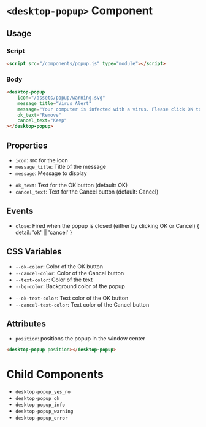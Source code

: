 # `<desktop-popup>` Component


## Usage

### Script
```html
<script src="/components/popup.js" type="module"></script>
```

### Body
```html
<desktop-popup
    icon="/assets/popup/warning.svg"
    message_title="Virus Alert"
    message="Your computer is infected with a virus. Please click OK to remove the virus."
    ok_text="Remove"
    cancel_text="Keep"
></desktop-popup>
```


## Properties
- `icon`: src for the icon
- `message_title`: Title of the message
- `message`: Message to display
* `ok_text`: Text for the OK button (default: OK)
* `cancel_text`: Text for the Cancel button (default: Cancel)


## Events
- `close`: Fired when the popup is closed (either by clicking OK or Cancel) { detail: 'ok' || 'cancel' }


## CSS Variables
- `--ok-color`: Color of the OK button
- `--cancel-color`: Color of the Cancel button
- `--text-color`: Color of the text
- `--bg-color`: Background color of the popup
* `--ok-text-color`: Text color of the OK button
* `--cancel-text-color`: Text color of the Cancel button


## Attributes
* `position`: positions the popup in the window center

```html
<desktop-popup position></desktop-popup>
```


# Child Components
- `desktop-popup_yes_no`
- `desktop-popup_ok`
- `desktop-popup_info`
- `desktop-popup_warning`
- `desktop-popup_error`
